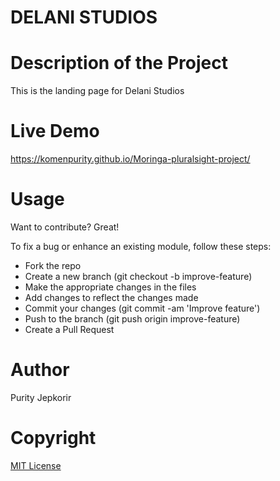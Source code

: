 # DELANI STUDIOS

# Description of the Project
This is the landing page for Delani Studios


# Live Demo
  https://komenpurity.github.io/Moringa-pluralsight-project/

# Usage
Want to contribute? Great!

To fix a bug or enhance an existing module, follow these steps:
* Fork the repo
* Create a new branch (git checkout -b improve-feature)
* Make the appropriate changes in the files
* Add changes to reflect the changes made
* Commit your changes (git commit -am 'Improve feature')
* Push to the branch (git push origin improve-feature)
* Create a Pull Request

# Author
Purity Jepkorir

# Copyright
[MIT License](https://choosealicense.com/licenses/mit/)
